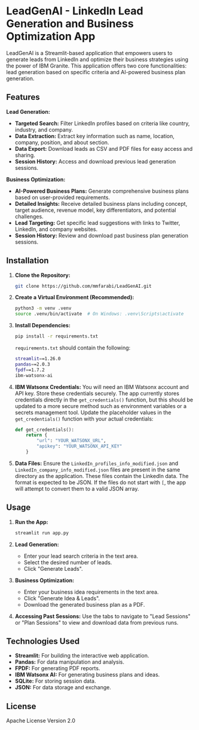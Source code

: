 # LeadGenAI - LinkedIn Lead Generation and Business Optimization App

LeadGenAI is a Streamlit-based application that empowers users to generate leads from LinkedIn and optimize their business strategies using the power of IBM Granite.  This application offers two core functionalities: lead generation based on specific criteria and AI-powered business plan generation.

## Features

**Lead Generation:**

* **Targeted Search:** Filter LinkedIn profiles based on criteria like country, industry, and company.
* **Data Extraction:** Extract key information such as name, location, company, position, and about section.
* **Data Export:** Download leads as CSV and PDF files for easy access and sharing.
* **Session History:** Access and download previous lead generation sessions.

**Business Optimization:**

* **AI-Powered Business Plans:** Generate comprehensive business plans based on user-provided requirements.
* **Detailed Insights:** Receive detailed business plans including concept, target audience, revenue model, key differentiators, and potential challenges.
* **Lead Targeting:** Get specific lead suggestions with links to Twitter, LinkedIn, and company websites.
* **Session History:** Review and download past business plan generation sessions.

## Installation

1. **Clone the Repository:**
   ```bash
   git clone https://github.com/mmfarabi/LeadGenAI.git
   ```

2. **Create a Virtual Environment (Recommended):**
   ```bash
   python3 -m venv .venv
   source .venv/bin/activate  # On Windows: .venv\Scripts\activate
   ```

3. **Install Dependencies:**
   ```bash
   pip install -r requirements.txt
   ```
   `requirements.txt` should contain the following:
   ```bash
   streamlit==1.26.0
   pandas==2.0.3
   fpdf==1.7.2
   ibm-watsonx-ai
   ```

4. **IBM Watsonx Credentials:**
   You will need an IBM Watsonx account and API key.  Store these credentials securely.  The app currently stores credentials directly in the `get_credentials()` function, but this should be updated to a more secure method such as environment variables or a secrets management tool.  Update the placeholder values in the `get_credentials()` function with your actual credentials:
   ```python
   def get_credentials():
       return {
           "url": "YOUR_WATSONX_URL",
           "apikey": "YOUR_WATSONX_API_KEY"
       }
   ```

5. **Data Files:**
   Ensure the `LinkedIn_profiles_info_modified.json` and `LinkedIn_company_info_modified.json` files are present in the same directory as the application.  These files contain the LinkedIn data. The format is expected to be JSON.  If the files do not start with `[`, the app will attempt to convert them to a valid JSON array.

## Usage

1. **Run the App:**
   ```bash
   streamlit run app.py
   ```

2. **Lead Generation:**
   - Enter your lead search criteria in the text area.
   - Select the desired number of leads.
   - Click "Generate Leads".

3. **Business Optimization:**
   - Enter your business idea requirements in the text area.
   - Click "Generate Idea & Leads".
   - Download the generated business plan as a PDF.

4. **Accessing Past Sessions:**
   Use the tabs to navigate to "Lead Sessions" or "Plan Sessions" to view and download data from previous runs.


## Technologies Used

* **Streamlit:** For building the interactive web application.
* **Pandas:** For data manipulation and analysis.
* **FPDF:** For generating PDF reports.
* **IBM Watsonx AI:** For generating business plans and ideas.
* **SQLite:** For storing session data.
* **JSON:** For data storage and exchange.

## License

Apache License Version 2.0
